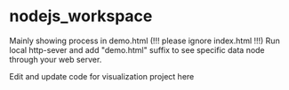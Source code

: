 # nodejs_workspace
Mainly showing process in demo.html (!!! please ignore index.html !!!)
Run local http-sever and add "demo.html" suffix to see specific data node through your web server.

Edit and update code for visualization project here
